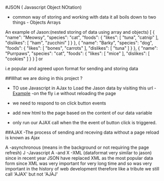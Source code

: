 #JSON ( Javascript Object NOtation)
- common way of  storing and working with data it all boils down to two things -
 Objects
Arrays

An example of Jason:(nested storing of data using array and objects)
[
  {
    "name": "Meowsy",
    "species": "cat",
    "foods": {
      "likes": [
        "tuna",
        "catnip"
      ],
      "dislikes": [
        "ham",
        "zucchini"
      ]
    }
  },
  {
    "name": "Barky",
    "species": "dog",
    "foods": {
      "likes": [
        "bones",
        "carrots"
      ],
      "dislikes": [
        "tuna"
      ]
    }
  },
  {
    "name": "Purrpaws",
    "species": "cat",
    "foods": {
      "likes": [
        "mice"
      ],
      "dislikes": [
        "cookies"
      ]
    }
  }
]
              or

i.e popular and agreed upon format for sending and storing data

##What we are doing in this project ?
- TO use Javascript in AJax to Load the Jason data by visiting this url -
[Example](https://learnwebcode.github.io/json-example/animals-1.json)
-on the fly i.e without reloading the page

- we need to respond to on click button events
- add new html to the page based on the content of our data variable
- only run our AJAX call when the the event of button click is triggered.

 ##AJAX
 -The process of sending and receving data without a page reload is known as Ajax

A -asynchronous (means in the background or not requiring the page refresh)
J -Javascript
A -and
X -XML (dataformat very similar to jason) since in recent year JSON have replaced XML as the
      most popular data form since XML was very important for very long time and so was very important in the history of web development therefore like a tribute we still call 'AJAX'
      but not 'AJAJ'
